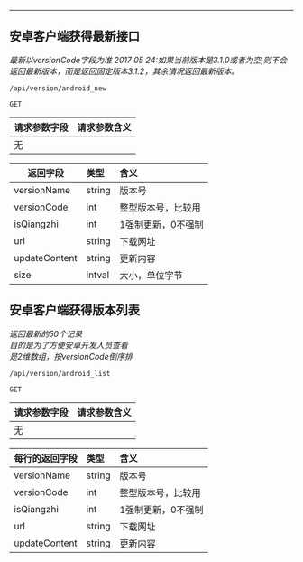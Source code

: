  
----
## 安卓客户端获得最新接口
*最新以versionCode字段为准*
*2017 05 24:如果当前版本是3.1.0或者为空,则不会返回最新版本，而是返回固定版本3.1.2，其余情况返回最新版本。*
~~~
/api/version/android_new
~~~
~~~
GET
~~~

| 请求参数字段        | 请求参数含义  |
| -------- |:------|
|无|  |


| 返回字段        | 类型 |含义  |
| -------- |:------|:------|
| versionName | string | 版本号  |
| versionCode | int | 整型版本号，比较用  |
| isQiangzhi | int | 1强制更新，0不强制 |
| url         | string | 下载网址  |
| updateContent | string | 更新内容  |
| size | intval | 大小，单位字节  |


## 安卓客户端获得版本列表
*返回最新的50个记录*  
*目的是为了方便安卓开发人员查看*  
*是2维数组，按versionCode倒序排*  
~~~
/api/version/android_list
~~~
~~~
GET
~~~

| 请求参数字段        | 请求参数含义  |
| -------- |:------|
|无 |  |


| 每行的返回字段        | 类型 |含义  |
| -------- |:------|:------|
| versionName | string | 版本号  |
| versionCode | int | 整型版本号，比较用  |
| isQiangzhi | int | 1强制更新，0不强制 |
| url         | string | 下载网址  |
| updateContent | string | 更新内容  |

